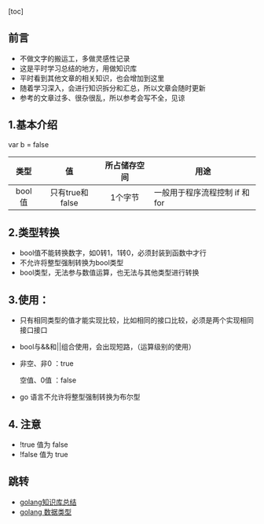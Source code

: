 [toc]

## 前言

* 不做文字的搬运工，多做灵感性记录
* 这是平时学习总结的地方，用做知识库
* 平时看到其他文章的相关知识，也会增加到这里
* 随着学习深入，会进行知识拆分和汇总，所以文章会随时更新
* 参考的文章过多、很杂很乱，所以参考会写不全，见谅

## 1.基本介绍

var b  = false

|  类型  |       值        | 所占储存空间 | 用途                           |
| :----: | :-------------: | :----------: | ------------------------------ |
| bool值 | 只有true和false |   1个字节    | 一般用于程序流程控制 if 和 for |

## 2.类型转换

* bool值不能转换数字，如0转1，1转0，必须封装到函数中才行
* 不允许将整型强制转换为bool类型
* bool类型，无法参与数值运算，也无法与其他类型进行转换

## 3.使用：

* 只有相同类型的值才能实现比较，比如相同的接口比较，必须是两个实现相同接口接口

* bool与&&和||组合使用，会出现短路，（运算级别的使用）

* 非空、非0  ：true

    空值、0值   ：false
    
* go 语言不允许将整型强制转换为布尔型



## 4. 注意

*   !true  值为 false    
*   !false  值为 true

## 跳转

*   [golang知识库总结](https://www.cnblogs.com/shulei/p/13426361.html)
*   [golang 数据类型](https://www.cnblogs.com/shulei/p/13425813.html)







































